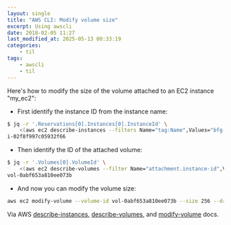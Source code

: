 ```yaml
---
layout: single
title: "AWS CLI: Modify volume size"
excerpt: Using awscli
date: 2018-02-05 11:27
last_modified_at: 2025-05-13 00:33:19
categories:
    - til
tags:
    - awscli
    - til
---
```


Here's how to modify the size of the volume attached to an EC2 instance "my_ec2":

-   First identify the instance ID from the instance name:

```bash
$ jq -r '.Reservations[0].Instances[0].InstanceId' \
    <(aws ec2 describe-instances --filters Name="tag:Name",Values="bfg-devbox")
i-02f8f997c05932f66
```

-   Then identify the ID of the attached volume:

```bash
$ jq -r '.Volumes[0].VolumeId' \
    <(aws ec2 describe-volumes --filter Name="attachment.instance-id",Values="i-02f8f997c05932f66")
vol-0abf653a810ee073b
```

-   And now you can modify the volume size:

```bash
aws ec2 modify-volume --volume-id vol-0abf653a810ee073b --size 256 --dry-run
```

Via AWS
[describe-instances](https://docs.aws.amazon.com/cli/latest/reference/ec2/describe-instances.html),
[describe-volumes](https://docs.aws.amazon.com/cli/latest/reference/ec2/describe-volumes.html),
and [modify-volume](https://docs.aws.amazon.com/cli/latest/reference/ec2/modify-volume.html)
docs.
